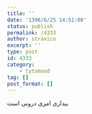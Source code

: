 ```yaml
---
title: ''
date: '1396/6/25 14:51:00'
status: publish
permalink: /4333
author: straxico
excerpt: ''
type: post
id: 4333
category:
    - tytomood
tag: []
post_format: []
---
```

بیداری امری درونی است